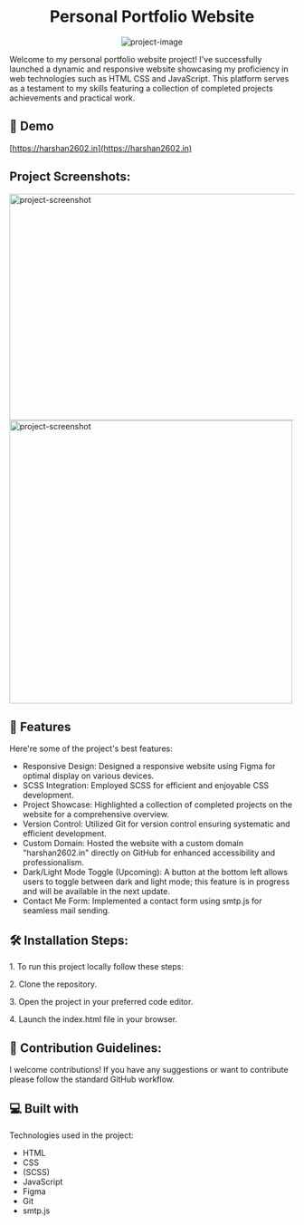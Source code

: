 <h1 align="center" id="title">Personal Portfolio Website</h1>

<p align="center"><img src="https://socialify.git.ci/harshan2602/Portfolio_Website/image?font=Inter&amp;forks=1&amp;language=1&amp;name=1&amp;owner=1&amp;pattern=Floating%20Cogs&amp;stargazers=1&amp;theme=Light" alt="project-image"></p>

<p id="description">Welcome to my personal portfolio website project! I've successfully launched a dynamic and responsive website showcasing my proficiency in web technologies such as HTML CSS and JavaScript. This platform serves as a testament to my skills featuring a collection of completed projects achievements and practical work.</p>

<h2>🚀 Demo</h2>

[https://harshan2602.in](https://harshan2602.in)

<h2>Project Screenshots:</h2>

<img src="https://snipboard.io/esYpRv.jpg" alt="project-screenshot" width="700" height="400/">

<img src="https://snipboard.io/6025U9.jpg" alt="project-screenshot" width="500">

  
  
<h2>🧐 Features</h2>

Here're some of the project's best features:

*   Responsive Design: Designed a responsive website using Figma for optimal display on various devices.
*   SCSS Integration: Employed SCSS for efficient and enjoyable CSS development.
*   Project Showcase: Highlighted a collection of completed projects on the website for a comprehensive overview.
*   Version Control: Utilized Git for version control ensuring systematic and efficient development.
*   Custom Domain: Hosted the website with a custom domain "harshan2602.in" directly on GitHub for enhanced accessibility and professionalism.
*   Dark/Light Mode Toggle (Upcoming): A button at the bottom left allows users to toggle between dark and light mode; this feature is in progress and will be available in the next update.
*   Contact Me Form: Implemented a contact form using smtp.js for seamless mail sending.

<h2>🛠️ Installation Steps:</h2>

<p>1. To run this project locally follow these steps:</p>

<p>2. Clone the repository.</p>

<p>3. Open the project in your preferred code editor.</p>

<p>4. Launch the index.html file in your browser.</p>

<h2>🍰 Contribution Guidelines:</h2>

I welcome contributions! If you have any suggestions or want to contribute please follow the standard GitHub workflow.

  
  
<h2>💻 Built with</h2>

Technologies used in the project:

*   HTML
*   CSS
*   (SCSS)
*   JavaScript
*   Figma
*   Git
*   smtp.js
